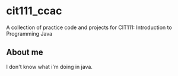# cit111_ccac
A collection of practice code and projects for CIT111: Introduction to Programming Java

## About me
I don't know what i'm doing in java. 
